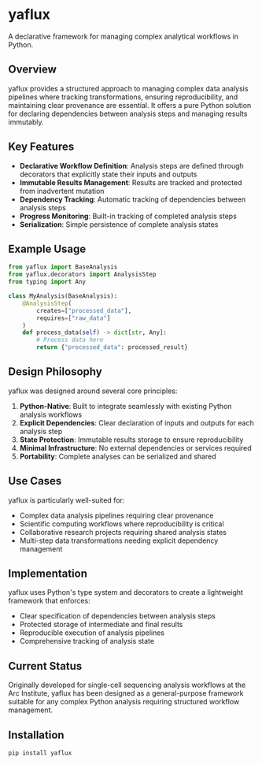 # yaflux

A declarative framework for managing complex analytical workflows in Python.

## Overview

yaflux provides a structured approach to managing complex data analysis pipelines where tracking transformations, ensuring reproducibility, and maintaining clear provenance are essential. It offers a pure Python solution for declaring dependencies between analysis steps and managing results immutably.

## Key Features

- **Declarative Workflow Definition**: Analysis steps are defined through decorators that explicitly state their inputs and outputs
- **Immutable Results Management**: Results are tracked and protected from inadvertent mutation
- **Dependency Tracking**: Automatic tracking of dependencies between analysis steps
- **Progress Monitoring**: Built-in tracking of completed analysis steps
- **Serialization**: Simple persistence of complete analysis states

## Example Usage

```python
from yaflux import BaseAnalysis
from yaflux.decorators import AnalysisStep
from typing import Any

class MyAnalysis(BaseAnalysis):
    @AnalysisStep(
        creates=["processed_data"],
        requires=["raw_data"]
    )
    def process_data(self) -> dict[str, Any]:
        # Process data here
        return {"processed_data": processed_result}
```

## Design Philosophy

yaflux was designed around several core principles:

1. **Python-Native**: Built to integrate seamlessly with existing Python analysis workflows
2. **Explicit Dependencies**: Clear declaration of inputs and outputs for each analysis step
3. **State Protection**: Immutable results storage to ensure reproducibility
4. **Minimal Infrastructure**: No external dependencies or services required
5. **Portability**: Complete analyses can be serialized and shared

## Use Cases

yaflux is particularly well-suited for:

- Complex data analysis pipelines requiring clear provenance
- Scientific computing workflows where reproducibility is critical
- Collaborative research projects requiring shared analysis states
- Multi-step data transformations needing explicit dependency management

## Implementation

yaflux uses Python's type system and decorators to create a lightweight framework that enforces:

- Clear specification of dependencies between analysis steps
- Protected storage of intermediate and final results
- Reproducible execution of analysis pipelines
- Comprehensive tracking of analysis state

## Current Status

Originally developed for single-cell sequencing analysis workflows at the Arc Institute, yaflux has been designed as a general-purpose framework suitable for any complex Python analysis requiring structured workflow management.

## Installation

```bash
pip install yaflux
```

